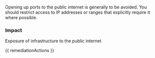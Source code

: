 
Opening up ports to the public internet is generally to be avoided. You should restrict access to IP addresses or ranges that explicitly require it where possible.

### Impact
Exposure of infrastructure to the public internet

<!-- DO NOT CHANGE -->
{{ remediationActions }}


